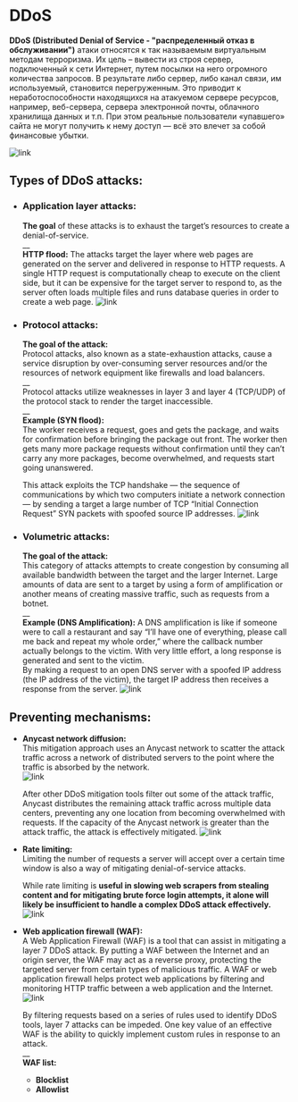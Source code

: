 # DDoS
**DDoS (Distributed Denial of Service - "распределенный отказ в обслуживании")** атаки 
относятся к так называемым виртуальным методам терроризма. Их цель – вывести из строя
сервер, подключенный к сети Интернет, путем посылки на него огромного количества запросов.
В результате либо сервер, либо канал связи, им используемый, становится перегруженным. 
Это приводит к неработоспособности находящихся на атакуемом сервере ресурсов, например,
веб-сервера, сервера электронной почты, облачного хранилища данных и т.п. При этом 
реальные пользователи «упавшего» сайта не могут получить к нему доступ — всё это влечет 
за собой финансовые убытки. 

![link](https://timeweb.com/media/default/0001/01/7e8f663a5268630a35716aaec9a5535d034d47fd.png)

## Types of DDoS attacks:
  - ### Application layer attacks: 
    **The goal** of these attacks is to exhaust the target’s resources to create a 
    denial-of-service.  
    __   
    **HTTP flood:** The attacks target the layer where web pages are generated on the server and 
    delivered in response to HTTP requests. A single HTTP request is computationally
    cheap to execute on the client side, but it can be expensive for the target server
    to respond to, as the server often loads multiple files and runs database queries
    in order to create a web page.
    ![link](https://www.cloudflare.com/img/learning/ddos/what-is-a-ddos-attack/http-flood-ddos-attack.png)
    
  - ### Protocol attacks:
    **The goal of the attack:**  
    Protocol attacks, also known as a state-exhaustion attacks, cause a service 
    disruption by over-consuming server resources and/or the resources of network 
    equipment like firewalls and load balancers.  
    __   
    Protocol attacks utilize weaknesses in layer 3 and layer 4 (TCP/UDP) of the protocol
    stack to render the target inaccessible.   
    __   
    **Example (SYN flood):**  
    The worker receives a request, goes and gets the package, and waits for confirmation
    before bringing the package out front. The worker then gets many more package 
    requests without confirmation until they can’t carry any more packages, become 
    overwhelmed, and requests start going unanswered.

    This attack exploits the TCP handshake — the sequence of communications by which
    two computers initiate a network connection — by sending a target a large number
    of TCP “Initial Connection Request” SYN packets with spoofed source IP addresses.
    ![link](https://cloudflare.com/img/learning/ddos/what-is-a-ddos-attack/syn-flood-ddos-attack.png)
    
  - ### Volumetric attacks:
    **The goal of the attack:**  
    This category of attacks attempts to create congestion by consuming all available 
    bandwidth between the target and the larger Internet. Large amounts of data are sent
    to a target by using a form of amplification or another means of creating massive 
    traffic, such as requests from a botnet.  
    __   
    **Example (DNS Amplification):**
    A DNS amplification is like if someone were to call a restaurant and say “I’ll have
    one of everything, please call me back and repeat my whole order,” where the 
    callback number actually belongs to the victim. With very little effort, a long 
    response is generated and sent to the victim.  
    By making a request to an open DNS server with a spoofed IP address (the IP address
    of the victim), the target IP address then receives a response from the server.
    ![link](https://cloudflare.com/img/learning/ddos/what-is-a-ddos-attack/ntp-amplification-botnet-ddos-attack.png)
    
## Preventing mechanisms:
  - **Anycast network diffusion:**  
    This mitigation approach uses an Anycast network to scatter the attack traffic 
    across a network of distributed servers to the point where the traffic is absorbed
    by the network.  
    ![link](https://www.cloudflare.com/img/learning/cdn/glossary/anycast/anycast-cdn.png)
    
    After other DDoS mitigation tools filter out some of the attack traffic, Anycast
    distributes the remaining attack traffic across multiple data centers, preventing 
    any one location from becoming overwhelmed with requests. If the capacity of the 
    Anycast network is greater than the attack traffic, the attack is effectively 
    mitigated.
    ![link](https://www.cloudflare.com/img/learning/cdn/glossary/anycast/anycast-unicast-botnet-attack.png)
  - **Rate limiting:**  
    Limiting the number of requests a server will accept over a certain time window is 
    also a way of mitigating denial-of-service attacks.

    While rate limiting is **useful in slowing web scrapers from stealing content and for
    mitigating brute force login attempts, it alone will likely be insufficient to 
    handle a complex DDoS attack effectively.**
    ![link](https://drive.google.com/uc?id=1aNApH158ymwOKBWs1_jt0sqezMHvYkQM)
    
  - **Web application firewall (WAF):**  
    A Web Application Firewall (WAF) is a tool that can assist in mitigating a layer 7
    DDoS attack. By putting a WAF between the Internet and an origin server, the WAF 
    may act as a reverse proxy, protecting the targeted server from certain types of
    malicious traffic.
    A WAF or web application firewall helps protect web applications by filtering 
    and monitoring HTTP traffic between a web application and the Internet.
    ![link](https://www.cloudflare.com/img/learning/ddos/glossary/waf/waf.png)

    By filtering requests based on a series of rules used to identify DDoS tools, 
    layer 7 attacks can be impeded. One key value of an effective WAF is the ability
    to quickly implement custom rules in response to an attack.   
    __   
    **WAF list:**  
    - **Blocklist**
    - **Allowlist**
